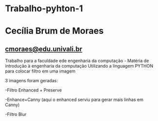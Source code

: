 # Trabalho-pyhton-1
# Cecília Brum de Moraes
cmoraes@edu.univali.br
---------------------------
Trabalho para a faculdade ede engenharia da computação - Matéria de introdução à engenharia da computação
Utilizando a linguagem PYTHON para colocar filtro em uma imagem

3 imagens foram geradas:

-Filtro Enhanced + Preserve

-Enhance+Canny (aqui o enhanced serviu para gerar mais linhas em Canny)

-Filtro Blur

